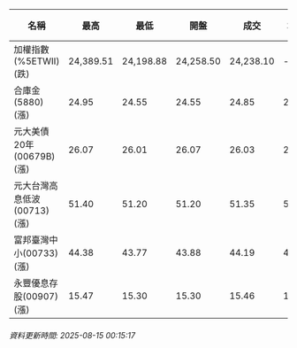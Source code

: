 | 名稱 | 最高 | 最低 | 開盤 | 成交 | 均價 | 成交金額(億) | 昨收 | 漲跌幅 | 漲跌 | 總量 | 昨量 | 振幅 |
| -------- | -------- | -------- | -------- |-------- | -------- | -------- |-------- |-------- |-------- | -------- | -------- |-------- |
|加權指數(%5ETWII) (跌)|24,389.51|24,198.88|24,258.50|24,238.10|-|4,743.10|24,370.02|0.54%|131.92|7,870,850|0|0.78%|
|合庫金(5880) (漲)|24.95|24.55|24.55|24.85|24.83|3.04|24.60|1.02%|0.25|12,258|19,115|1.63%|
|元大美債20年(00679B) (漲)|26.07|26.01|26.07|26.03|26.04|8.22|25.90|0.50%|0.13|31,554|38,314|0.23%|
|元大台灣高息低波(00713) (漲)|51.40|51.20|51.20|51.35|51.33|4.33|51.15|0.39%|0.20|8,427|8,889|0.39%|
|富邦臺灣中小(00733) (漲)|44.38|43.77|43.88|44.19|44.11|0.417|43.78|0.94%|0.41|946|1,132|1.39%|
|永豐優息存股(00907) (漲)|15.47|15.30|15.30|15.46|15.42|0.340|15.27|1.24%|0.19|2,204|1,029|1.11%|
###### 資料更新時間: 2025-08-15 00:15:17